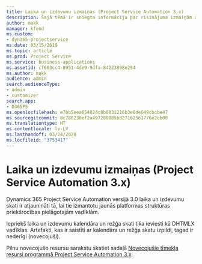 ```yaml
---
title: Laika un izdevumu izmaiņas (Project Service Automation 3.x)
description: Šajā tēmā ir sniegta informācija par risinājuma izmaiņām attiecībā uz Laiku un Izdevumiem.
author: makk
manager: kfend
ms.custom:
- dyn365-projectservice
ms.date: 03/15/2019
ms.topic: article
ms.prod: Project Service
ms.service: business-applications
ms.assetid: cf603cc4-8951-4de9-9dfa-84223898e294
ms.author: makk
audience: admin
search.audienceType:
- admin
- customizer
search.app:
- D365PS
ms.openlocfilehash: e7bb5eea854824c8b8831216b3e0de649cbcbe47
ms.sourcegitcommit: 8c786230ef2a497280885b827162561776e2eb00
ms.translationtype: HT
ms.contentlocale: lv-LV
ms.lasthandoff: 03/24/2020
ms.locfileid: "3753417"
---
```

# <a name="time-and-expense-changes-project-service-automation-3x"></a>Laika un izdevumu izmaiņas (Project Service Automation 3.x)

Dynamics 365 Project Service Automation versijā 3.0 laika un izdevumu skati ir atjaunināti tā, lai tie izmantotu jaunās platformas struktūras priekšrocības pielāgotajām vadīklām.

Iepriekš laika un izdevumu kalendāra un režģa skati tika ieviesti kā DHTMLX vadīklas. Artefakti, kas ir saistīti ar kalendāra un režģa skatu izpildi, tagad ir nederīgi (novecojuši).

Pilnu novecojušo resursu sarakstu skatiet sadaļā [Novecojušie tīmekļa resursi programmā Project Service Automation 3.x](web-resources-deprecated-v3.x.md).
